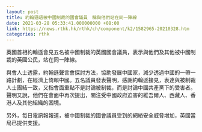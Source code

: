 ```yaml
---
layout: post
title: 約翰遜晤被中國制裁的國會議員　稱與他們站在同一陣線
date: 2021-03-28 05:33:41.000000000 +08:00
link: https://news.rthk.hk/rthk/ch/component/k2/1582965-20210328.htm
categories: rthk
---
```


英國首相約翰遜會見五名被中國制裁的英國國會議員，表示與他們及其他被中國制裁的英國公民，站在同一陣線。

與會人士透露，約翰遜聲言會探討方法，協助發展中國家，減少透過中國的一帶一路計劃，在經濟上倚賴中國。五名議員發表聲明，感謝約翰遜接見，表達與被制裁人士團結一致，又指會面重點不是討論被制裁，而是討論中國共產黨下的受害者。聲明又說，他們在會面中再次提出，關注受中國政府迫害的維吾爾人、西藏人、香港人及其他組織的困境。

另外，每日電訊報報道，被中國制裁的國會議員受到的網絡安全威脅增加，英國當局已提供支援。
